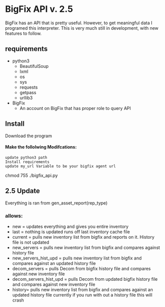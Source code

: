 # BigFix API v. 2.5
BigFix has an API that is pretty useful. However, to get meaningful data I programed this interpreter.  This is very much still in development, with new features to follow.

## requirements
- python3
  - BeautifulSoup
  - lxml
  - os
  - sys
  - requests
  - getpass
  - urllib3
- BigFix
  - An account on BigFix that has proper role to query API
 
## Install
Download the program
#### Make the follolwing Modifcations:
    update python3 path
    Install requirements
    update my_url Variable to be your bigfix agent url
chmod 755
./bigfix_api.py


## 2.5 Update
Everything is ran from gen_asset_report(rep_type)

### allows:
- new = updates everything and gives you entire inventory
- last = nothing is updated runs off last inventory cache file
- current = pulls new inventory list from bigfix and reports on it.  History file is not updated
- new_servers = pulls new inventory list from bigfix and compares against history file 
- new_servers_hist_upd = pulls new inventory list from bigfix and compares against an updated history file 
- decom_servers = pulls Decom from bigfix history file and compares against new inventory file 
- decom_servers_hist_upd = pulls Decom from updated bigfix history file and compares against new inventory file 
- history= pulls new inventory list from bigfix and compares against an updated history file currently if you run with out a history file this will crash
